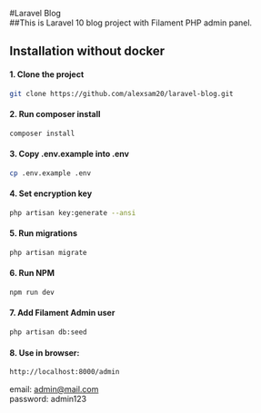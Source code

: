 #Laravel Blog<br>
##This is Laravel 10 blog project with Filament PHP admin panel.
## Installation without docker
#### 1. Clone the project<br>
```bash
git clone https://github.com/alexsam20/laravel-blog.git
```

#### 2. Run composer install<br>
```bash
composer install
```

#### 3. Copy .env.example into .env<br>
```bash
cp .env.example .env
```

#### 4. Set encryption key<br>
```bash
php artisan key:generate --ansi
```

#### 5. Run migrations
```bash
php artisan migrate
```

#### 6. Run NPM
```bash
npm run dev
```

#### 7. Add Filament Admin user
```bash
php artisan db:seed
```

#### 8. Use in browser:
```bash
http://localhost:8000/admin
```
email: admin@mail.com<br>
password: admin123
